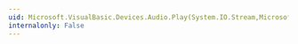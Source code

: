 ```yaml
---
uid: Microsoft.VisualBasic.Devices.Audio.Play(System.IO.Stream,Microsoft.VisualBasic.AudioPlayMode)
internalonly: False
---
```


